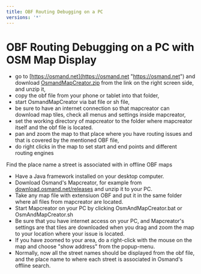 ```yaml
---
title: OBF Routing Debugging on a PC
versions: '*'
---
```

# OBF Routing Debugging on a PC with OSM Map Display
- go to [https://osmand.net](https://osmand.net "https://osmand.net") and download [OsmandMapCreator.zip](http://download.osmand.net/latest-night-build/OsmAndMapCreator-main.zip "http://download.osmand.net/latest-night-build/OsmAndMapCreator-main.zip") from the link on the right screen side, and unzip it,
- copy the obf file from your phone or tablet into that folder,
- start OsmandMapCreator via bat file or sh file,
- be sure to have an internet connection so that mapcreator can download map tiles, check all menus and settings inside mapcreator,
- set the working directory of mapcreator to the folder where mapcreator itself and the obf file is located.
- pan and zoom the map to that place where you have routing issues and that is covered by the mentioned OBF file,
- do right clicks in the map to set start and end points and different routing engines

Find the place name a street is associated with in offline OBF maps
- Have a Java framework installed on your desktop computer.
- Download Osmand's Mapcreator, for example from [download.osmand.net/releases](https://download.osmand.net/releases/) and unzip it to your PC.
- Take any map file with extensiuon OBF and put it in the same folder where all files from mapcreator are located.
- Start Mapcreator on your PC by clicking OsmAndMapCreator.bat or OsmAndMapCreator.sh
- Be sure that you have internet access on your PC, and Mapcreator's settings are that tiles are downloaded when you drag and zoom the map to your location where your issue is located.
- If you have zoomed to your area, do a right-click with the mouse on the map and choose "show address" from the popup-menu.
- Normally, now all the street names should be displayed from the obf file, and the place name to where each street is associated in Osmand's offline search.
